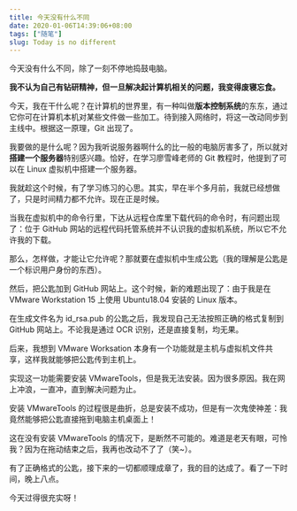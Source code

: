 ```yaml
---
title: 今天没有什么不同
date: 2020-01-06T14:39:06+08:00
tags: ["随笔"]
slug: Today is no different
---
```


今天没有什么不同，除了一刻不停地捣鼓电脑。

**我不认为自己有钻研精神，但一旦解决起计算机相关的问题，我变得废寝忘食。**

今天，我在干什么呢？在计算机的世界里，有一种叫做**版本控制系统**的东东，通过它你可在计算机本机对某些文件做一些加工。待到接入网络时，将这一改动同步到主线中。根据这一原理，Git 出现了。

我要做的是什么呢？因为我听说服务器啊什么的比一般的电脑厉害多了，所以就对**搭建一个服务器**特别感兴趣。恰好，在学习廖雪峰老师的 Git 教程时，他提到了可以在 Linux 虚拟机中搭建一个服务器。

我就趁这个时候，有了学习练习的心思。其实，早在半个多月前，我就已经想做了，只是时间精力都不允许。现在正是时候。

当我在虚拟机中的命令行里，下达从远程仓库里下载代码的命令时，有问题出现了：位于 GitHub 网站的远程代码托管系统并不认识我的虚拟机系统，所以它不允许我的下载。

那么，怎样做，才能让它允许呢？那就要在虚拟机中生成公匙（我的理解是公匙是一个标识用户身份的东西）。

然后，把公匙加到 GitHub 网站上。这个时候，新的难题出现了：由于我是在 VMware Workstation 15 上使用 Ubuntu18.04 安装的 Linux 版本。

在生成文件名为 id_rsa.pub 的公匙之后，我发现自己无法按照正确的格式复制到 GitHub 网站上。不论我是通过 OCR 识别，还是直接复制，均无果。

后来，我想到 VMware Worksation 本身有一个功能就是主机与虚拟机文件共享，这样我就能够把公匙传到主机上。

实现这一功能需要安装 VMwareTools，但是我无法安装。因为很多原因。我在网上冲浪，一直冲，直到解决问题为止。

安装 VMwareTools 的过程很是曲折，总是安装不成功，但是有一次鬼使神差：我竟然能够把公匙直接拖到电脑主机桌面上！

这在没有安装 VMwareTools 的情况下，是断然不可能的。难道是老天有眼，可怜我？因为在拖动结束之后，我再也改动不了了（笑~）。

有了正确格式的公匙，接下来的一切都顺理成章了，我的目的达成了。看了一下时间，晚上八点。

今天过得很充实呀！
